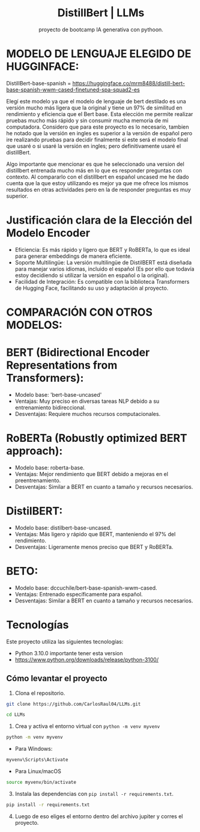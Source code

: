 <div align="center">
    <h1>DistillBert | LLMs</h1>
    <p align="center">
        proyecto de bootcamp IA generativa con pythoon.
    </p>
</div>

# MODELO DE LENGUAJE ELEGIDO DE HUGGINFACE: 
DistillBert-base-spanish = https://huggingface.co/mrm8488/distill-bert-base-spanish-wwm-cased-finetuned-spa-squad2-es

Elegí este modelo ya que el modelo de lenguaje de bert destilado es una versión mucho más ligera que la original y tiene un 97% de similitud en rendimiento y eficiencia que el Bert base. Esta elección me permite realizar pruebas mucho más rápido y sin consumir mucha memoria de mi computadora. Considero que para este proyecto es lo necesario, tambien he notado que la versión en ingles es superior a la versión de español pero ire realizando pruebas para decidir finalmente si este será el modelo final que usaré o si usaré la versión en ingles; pero definitivamente usaré el distillBert. 

Algo importante que mencionar es que he seleccionado una version del distillbert entrenada mucho más en lo que es responder preguntas con contexto. Al compararlo con el distillbert en español uncased me he dado cuenta que la que estoy utilizando es mejor ya que me ofrece los mismos resultados en otras actividades pero en la de responder preguntas es muy superior.

# Justificación clara de la Elección del Modelo Encoder
- Eficiencia: Es más rápido y ligero que BERT y RoBERTa, lo que es ideal para generar embeddings de manera eficiente.
- Soporte Multilingüe: La versión multilingüe de DistilBERT está diseñada para manejar varios idiomas, incluido el español (Es por ello que todavía estoy decidiendo si utilizar la versión en español o la original).
- Facilidad de Integración: Es compatible con la biblioteca Transformers de Hugging Face, facilitando su uso y adaptación al proyecto.

# COMPARACIÓN CON OTROS MODELOS: 

# BERT (Bidirectional Encoder Representations from Transformers):
- Modelo base: 'bert-base-uncased'
- Ventajas: Muy preciso en diversas tareas NLP debido a su entrenamiento bidireccional.
- Desventajas: Requiere muchos recursos computacionales.

# RoBERTa (Robustly optimized BERT approach):
- Modelo base: roberta-base.
- Ventajas: Mejor rendimiento que BERT debido a mejoras en el preentrenamiento.
- Desventajas: Similar a BERT en cuanto a tamaño y recursos necesarios.

# DistilBERT:
- Modelo base: distilbert-base-uncased.
- Ventajas: Más ligero y rápido que BERT, manteniendo el 97% del rendimiento.
- Desventajas: Ligeramente menos preciso que BERT y RoBERTa.

# BETO:
- Modelo base: dccuchile/bert-base-spanish-wwm-cased.
- Ventajas: Entrenado específicamente para español.
- Desventajas: Similar a BERT en cuanto a tamaño y recursos necesarios.

# Tecnologías
Este proyecto utiliza las siguientes tecnologías:
- Python 3.10.0 importante tener esta version
- https://www.python.org/downloads/release/python-3100/

## Cómo levantar el proyecto

1. Clona el repositorio.

```bash
git clone https://github.com/CarlosRaul04/LLMs.git
```

```bash
cd LLMs
```
1. Crea y activa el entorno virtual con `python -m venv myvenv`

```bash
python -m venv myvenv
```

- Para Windows:

```bash
myvenv\Scripts\Activate
```

- Para Linux/macOS
  
```bash
source myvenv/bin/activate
```

3. Instala las dependencias con `pip install -r requirements.txt`.

```bash
pip install -r requirements.txt
```

4. Luego de eso eliges el entorno dentro del archivo jupiter y corres el proyecto.

